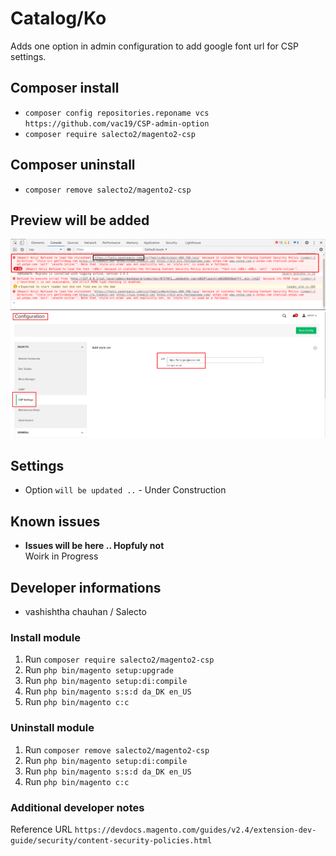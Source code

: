 # Catalog/Ko

Adds one option in admin configuration to add google font url for CSP settings.

## Composer install

- `composer config repositories.reponame vcs https://github.com/vac19/CSP-admin-option`
- `composer require salecto2/magento2-csp`

## Composer uninstall

- `composer remove salecto2/magento2-csp`

## Preview will be added

![console-error](/readme-images/console-error.png "console error before module install")
![admin-option](/readme-images/admin-option.png "set cdn url to white list")


## Settings

- Option `will be updated ..` - Under Construction

## Known issues

- **Issues will be here .. Hopfuly not**\
  Woirk in Progress

## Developer informations
- vashishtha chauhan / Salecto

### Install module
1. Run `composer require salecto2/magento2-csp`
2. Run `php bin/magento setup:upgrade`
3. Run `php bin/magento setup:di:compile`
4. Run `php bin/magento s:s:d da_DK en_US`
5. Run `php bin/magento c:c`

### Uninstall module
1. Run `composer remove salecto2/magento2-csp`
2. Run `php bin/magento setup:di:compile`
3. Run `php bin/magento s:s:d da_DK en_US`
4. Run `php bin/magento c:c`

### Additional developer notes
Reference URL `https://devdocs.magento.com/guides/v2.4/extension-dev-guide/security/content-security-policies.html`
